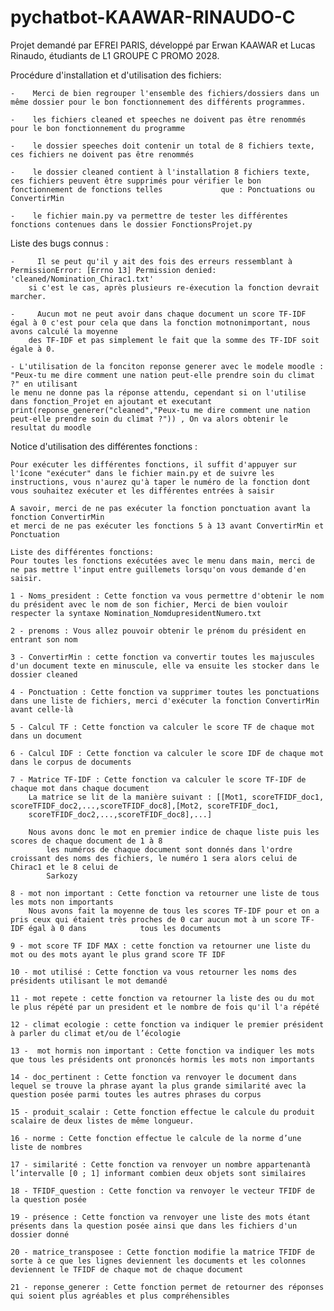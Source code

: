 # pychatbot-KAAWAR-RINAUDO-C

Projet demandé par EFREI PARIS, développé par Erwan KAAWAR et Lucas Rinaudo, étudiants de L1 GROUPE C PROMO 2028.

Procédure d'installation et d'utilisation des fichiers:

    -    Merci de bien regrouper l'ensemble des fichiers/dossiers dans un même dossier pour le bon fonctionnement des différents programmes.
    
    -    les fichiers cleaned et speeches ne doivent pas être renommés pour le bon fonctionnement du programme
    
    -    le dossier speeches doit contenir un total de 8 fichiers texte, ces fichiers ne doivent pas être renommés
    
    -    le dossier cleaned contient à l'installation 8 fichiers texte, ces fichiers peuvent être supprimés pour vérifier le bon fonctionnement de fonctions telles             que : Ponctuations ou ConvertirMin
    
    -    le fichier main.py va permettre de tester les différentes fonctions contenues dans le dossier FonctionsProjet.py
    
Liste des bugs connus :

    -     Il se peut qu'il y ait des fois des erreurs ressemblant à PermissionError: [Errno 13] Permission denied: 'cleaned/Nomination_Chirac1.txt'
        si c'est le cas, après plusieurs re-éxecution la fonction devrait marcher.

    -     Aucun mot ne peut avoir dans chaque document un score TF-IDF égal à 0 c'est pour cela que dans la fonction motnonimportant, nous avons calculé la moyenne
        des TF-IDF et pas simplement le fait que la somme des TF-IDF soit égale à 0.
        
    - L'utilisation de la fonciton reponse generer avec le modele moodle : "Peux-tu me dire comment une nation peut-elle prendre soin du climat ?" en utilisant
    le menu ne donne pas la réponse attendu, cependant si on l'utilise dans fonction_Projet en ajoutant et executant
    print(reponse_generer("cleaned","Peux-tu me dire comment une nation peut-elle prendre soin du climat ?")) , On va alors obtenir le resultat du moodle

Notice d'utilisation des différentes fonctions :

    Pour exécuter les différentes fonctions, il suffit d'appuyer sur l'îcone "exécuter" dans le fichier main.py et de suivre les instructions, vous n'aurez qu'à taper le numéro de la fonction dont vous souhaitez exécuter et les différentes entrées à saisir
    
    A savoir, merci de ne pas exécuter la fonction ponctuation avant la fonction ConvertirMin
    et merci de ne pas exécuter les fonctions 5 à 13 avant ConvertirMin et Ponctuation

    Liste des différentes fonctions:
    Pour toutes les fonctions exécutées avec le menu dans main, merci de ne pas mettre l'input entre guillemets lorsqu'on vous demande d'en saisir.

    1 - Noms_president : Cette fonction va vous permettre d'obtenir le nom du président avec le nom de son fichier, Merci de bien vouloir respecter la syntaxe Nomination_NomdupresidentNumero.txt
    
    2 - prenoms : Vous allez pouvoir obtenir le prénom du président en entrant son nom
    
    3 - ConvertirMin : cette fonction va convertir toutes les majuscules d'un document texte en minuscule, elle va ensuite les stocker dans le dossier cleaned

    4 - Ponctuation : Cette fonction va supprimer toutes les ponctuations dans une liste de fichiers, merci d'exécuter la fonction ConvertirMin avant celle-là

    5 - Calcul TF : Cette fonction va calculer le score TF de chaque mot dans un document

    6 - Calcul IDF : Cette fonction va calculer le score IDF de chaque mot dans le corpus de documents

    7 - Matrice TF-IDF : Cette fonction va calculer le score TF-IDF de chaque mot dans chaque document
        La matrice se lit de la manière suivant : [[Mot1, scoreTFIDF_doc1, scoreTFIDF_doc2,...,scoreTFIDF_doc8],[Mot2, scoreTFIDF_doc1,                          
        scoreTFIDF_doc2,...,scoreTFIDF_doc8],...]
        
        Nous avons donc le mot en premier indice de chaque liste puis les scores de chaque document de 1 à 8
            les numéros de chaque document sont donnés dans l'ordre croissant des noms des fichiers, le numéro 1 sera alors celui de Chirac1 et le 8 celui de 
            Sarkozy
            
    8 - mot non important : Cette fonction va retourner une liste de tous les mots non importants
        Nous avons fait la moyenne de tous les scores TF-IDF pour et on a pris ceux qui étaient très proches de 0 car aucun mot à un score TF-IDF égal à 0 dans            tous les documents

    9 - mot score TF IDF MAX : cette fonction va retourner une liste du mot ou des mots ayant le plus grand score TF IDF

    10 - mot utilisé : Cette fonction va vous retourner les noms des présidents utilisant le mot demandé

    11 - mot repete : cette fonction va retourner la liste des ou du mot le plus répété par un president et le nombre de fois qu'il l'a répété

    12 - climat ecologie : cette fonction va indiquer le premier président à parler du climat et/ou de l’écologie 

    13 -  mot hormis non important : Cette fonction va indiquer les mots que tous les présidents ont prononcés hormis les mots non importants

    14 - doc_pertinent : Cette fonction va renvoyer le document dans lequel se trouve la phrase ayant la plus grande similarité avec la question posée parmi toutes les autres phrases du corpus

    15 - produit_scalair : Cette fonction effectue le calcule du produit scalaire de deux listes de même longueur.

    16 - norme : Cette fonction effectue le calcule de la norme d’une liste de nombres

    17 - similarité : Cette fonction va renvoyer un nombre appartenantà l’intervalle [0 ; 1] informant combien deux objets sont similaires

    18 - TFIDF_question : Cette fonction va renvoyer le vecteur TFIDF de la question posée

    19 - présence : Cette fonction va renvoyer une liste des mots étant présents dans la question posée ainsi que dans les fichiers d'un dossier donné

    20 - matrice_transposee : Cette fonction modifie la matrice TFIDF de sorte à ce que les lignes deviennent les documents et les colonnes deviennent le TFIDF de chaque mot de chaque document

    21 - reponse_generer : Cette fonction permet de retourner des réponses qui soient plus agréables et plus compréhensibles
    

